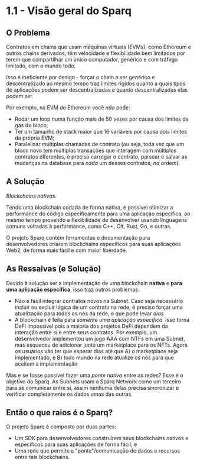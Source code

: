 # 1.1 - Visão geral do Sparq

## O Problema

Contratos em chains que usam máquinas virtuais (EVMs), como Ethereum e outros chains derivados, têm velocidade e flexibilidade bem limitados por terem que compartilhar um único computador, genérico e com tráfego limitado, com o mundo todo.

Isso é ineficiente por design - forçar o chain a ser genérico e descentralizado ao mesmo tempo traz limites rígidos quanto a quais tipos de aplicações podem ser descentralizadas e quanto descentralizadas elas podem ser.

Por exemplo, na EVM do Ethereum você *não* pode:

* Rodar um loop numa função mais de 50 vezes por causa dos limites de gas do bloco;
* Ter um tamanho de stack maior que 16 variáveis por causa dois limites da própria EVM;
* Paralelizar múltiplas chamadas de contrato (ou seja, toda vez que um bloco novo tem múltiplas transações que interagem com múltiplos contratos diferentes, é preciso carregar o contrato, parsear e salvar as mudanças na database para *cada* um desses contratos, *na ordem*).

## A Solução

*Blockchains nativas*.

Tendo uma blockchain codada de forma nativa, é possível otimizar a performance do código especificamente para uma aplicação específica, ao mesmo tempo provendo a flexibilidade de desenvolver usando linguagens comuns voltadas à performance, como C++, C#, Rust, Go, e outras.

O projeto Sparq contém ferramentas e documentação para desenvolvedores criarem blockchains específicos para suas aplicações Web2, de forma mais fácil e com maior liberdade.

## As Ressalvas (e Solução)

Devido à solução ser a implementação de uma blockchain **nativa** e **para uma aplicação específica**, isso traz outros problemas:

* Não é fácil integrar contratos novos na Subnet. Caso seja necessário incluir ou excluir lógica de um contrato na rede, é preciso forçar uma atualização para todos os nós da rede, o que pode levar *dias*
* A blockchain é feita para *somente uma aplicação específica*. Isso torna DeFi impossível pois a maioria dos projetos DeFi dependem da interação entre si e entre seus contratos. Por exemplo, um desenvolvedor implementou um jogo AAA com NTFs em uma Subnet, mas esqueceu de adicionar junto um marketplace para os NFTs. Agora os usuários vão ter que esperar dias até que A) o marketplace seja implementado, e B) todo mundo na rede atualize os nós para que aceitem a implementação

Mas e se fosse possível fazer uma *ponte nativa* entre as redes? Esse é o objetivo do Sparq. As Subnets usam a Sparq Network como um terceiro para se comunicar entre si, assim nenhuma delas precisa sincronizar e verificar completamente os dados umas das outras.

## Então o que raios é o Sparq?

O projeto Sparq é composto por duas partes:

* Um SDK para desenvolvedores construírem seus blockchains nativos e específicos para suas aplicações de forma fácil; e
* Uma rede que permite a "ponte"/comunicação de dados e recursos entre tais blockchains.

